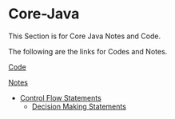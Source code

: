 # Core-Java

This Section is for Core Java Notes and Code.

The following are the links for Codes and Notes.


<a href="https://github.com/NilayPawale/Core-Java/blob/30ea52b60544b7ddd5590efd9bf11e39860113d5/Code/README.md](https://github.com/NilayPawale/Core-Java/blob/d18bec1dc5914bf8f444b7216a94cadf377334f6/Code/README.md">Code</a>

<a href="">Notes</a>

- <a href="https://github.com/NilayPawale/Core-Java/blob/8120812d0c276ec2e416254caaa1954613149c98/Topic_Notes/Control%20Flow%20Staements.md">Control Flow Statements</a>
   - <a href="https://github.com/NilayPawale/Core-Java/blob/8120812d0c276ec2e416254caaa1954613149c98/Topic_Notes/Decision%20MakingStatements.md">Decision Making Statements</a>
 
